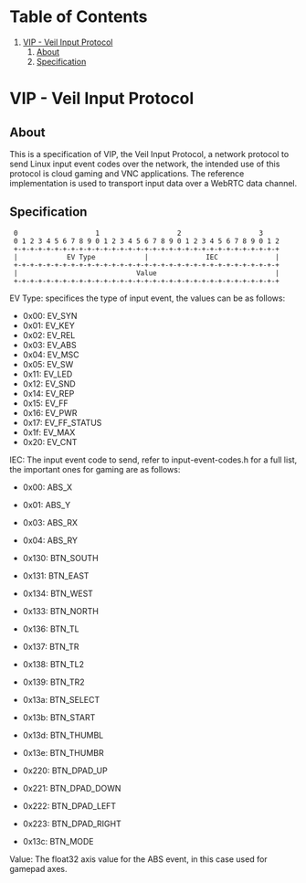 
# Table of Contents

1.  [VIP - Veil Input Protocol](#org7ff4f35)
    1.  [About](#orgeeebb16)
    2.  [Specification](#org857a368)


<a id="org7ff4f35"></a>

# VIP - Veil Input Protocol


<a id="orgeeebb16"></a>

## About

This is a specification of VIP, the Veil Input Protocol, a network protocol to send Linux input event codes over the network, the intended use of this protocol is cloud gaming and VNC applications.
The reference implementation is used to transport input data over a WebRTC data channel.


<a id="org857a368"></a>

## Specification
```
 0                   1                   2                   3
 0 1 2 3 4 5 6 7 8 9 0 1 2 3 4 5 6 7 8 9 0 1 2 3 4 5 6 7 8 9 0 1 2
 +-+-+-+-+-+-+-+-+-+-+-+-+-+-+-+-+-+-+-+-+-+-+-+-+-+-+-+-+-+-+-+-+
 |            EV Type            |              IEC              |
 +-+-+-+-+-+-+-+-+-+-+-+-+-+-+-+-+-+-+-+-+-+-+-+-+-+-+-+-+-+-+-+-+
 |                             Value                             |
 +-+-+-+-+-+-+-+-+-+-+-+-+-+-+-+-+-+-+-+-+-+-+-+-+-+-+-+-+-+-+-+-+
```

EV Type: specifices the type of input event, the values can be as follows:
- 0x00: EV_SYN 
- 0x01: EV_KEY
- 0x02: EV_REL
- 0x03: EV_ABS
- 0x04: EV_MSC
- 0x05: EV_SW
- 0x11: EV_LED
- 0x12: EV_SND
- 0x14: EV_REP
- 0x15: EV_FF
- 0x16: EV_PWR
- 0x17: EV_FF_STATUS
- 0x1f: EV_MAX
- 0x20: EV_CNT

IEC: The input event code to send, refer to input-event-codes.h for a full list, the important ones for gaming are as follows:
- 0x00: ABS_X          
- 0x01: ABS_Y          
- 0x03: ABS_RX         
- 0x04: ABS_RY         

- 0x130: BTN_SOUTH      
- 0x131: BTN_EAST       
- 0x134: BTN_WEST       
- 0x133: BTN_NORTH      
 
- 0x136: BTN_TL         
- 0x137: BTN_TR         
- 0x138: BTN_TL2        
- 0x139: BTN_TR2        

- 0x13a: BTN_SELECT     
- 0x13b: BTN_START      
 
- 0x13d: BTN_THUMBL     
- 0x13e: BTN_THUMBR     
 
- 0x220: BTN_DPAD_UP    
- 0x221: BTN_DPAD_DOWN  
- 0x222: BTN_DPAD_LEFT  
- 0x223: BTN_DPAD_RIGHT 

- 0x13c: BTN_MODE       

Value: The float32 axis value for the ABS event, in this case used for gamepad axes.

